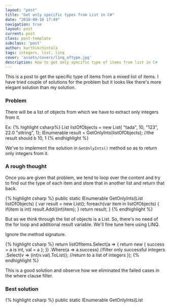 ```yaml
---
layout: "post"
title: "Get only specific types from List in C#"
date: "2018-09-10 17:49"
navigation: true
layout: post
current: post
class: post-template
subclass: 'post'
author: karthikchintala
tags: integers, list, linq
cover: 'assets/covers/linq_oftype.jpg'
description: How to get only specific type of items from list in C#
---
```


This is a post to get the specific type of items from a mixed list of items. I have tried couple of solutions for the problem but it looks like there's more elegant solution than my solution.

### Problem
There will be a list of objects from which we have to extract only integers from it.

Ex:
{% highlight csharp%}
List<object> listOfObjects = new List<object>{ "tada", 10, "123", 22.0 "sttring", 1};
IEnumerable<int> result = GetOnlyInts(listOfObjects); //the result should b 10, 1
{% endhighlight %}

We've to implement the solution in `GetOnlyInts()` method so as to return only integers from it.

### A rough thought
Once you are given that problem, we tend to loop over the content and try to find out the type of each item and store that in another list and return that back.

{% highlight csharp %}
public static IEnumerable<int> GetOnlyInts(List<object> listOfObjects)
{
    var result = new List<int>();
    foreach(var item in listOfObjects)
    {
        if(item is int)
          result.Add((int)item);
    }
    return result;
}
{% endhighlight %}

But as we think through the list of objects is a List. So, there's no need of the for loop and additional result variable. We'll fine tune here using LINQ.

Ignore the method signature.

{% highlight csharp %}
return listOfItems.Select(a => {
        return new { success = a is int, val = a };
      })
      .Where(a => a.success) //filter only successful integers
      .Select(v => (int)v.val).ToList(); //return to a list of integers
});
{% endhighlight %}

This is a good solution and observe how we eliminated the failed cases in the where clause filter.

### Best solution
{% highlight csharp %}
public static IEnumerable<int> GetOnlyInts(List<object> listOfObjects)
{
    return listOfObjects.OfType<int>();
}
{% endhighlight %}

This is the best solution to return integers from the list of items. The 'OfType' extension method
returns only the specific type of item that is requested.

{% highlight csharp %}
return listOfItems.Select(a => {
        return new { success = a is int, val = a };
      })
      .Where(a => a.success) //filter only successful integers
      .Select(v => (int)v.val).ToList(); //return to a list of integers
});
{% endhighlight %}

### source code of OfType
https://referencesource.microsoft.com/#System.Core/System/Linq/Enumerable.cs,4ba4a3f8a5530e33

{% highlight csharp %}
public static IEnumerable<TResult> OfType<TResult>(this IEnumerable source) {
    if (source == null) throw Error.ArgumentNull("source");
    return OfTypeIterator<TResult>(source);
}

static IEnumerable<TResult> OfTypeIterator<TResult>(IEnumerable source) {
    foreach (object obj in source) {
        if (obj is TResult) yield return (TResult)obj;
    }
}
{% endhighlight %}

### Short solution:

{% highlight csharp %}
public static IEnumerable<int> GetOnlyInts(List<object> listOfObjects)
{
    return listOfObjects.OfType<int>();
}
{% endhighlight %}
